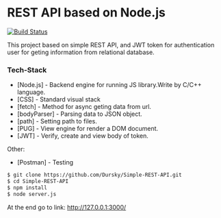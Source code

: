 # REST API based on Node.js
[![Build Status](https://travis-ci.org/joemccann/dillinger.svg?branch=master)](https://travis-ci.org/joemccann/dillinger)

This project based on simple REST API, and JWT token for authentication user for geting information from relational database.

### Tech-Stack

* [Node.js] - Backend engine for running JS library.Write by C/C++ language.
* [CSS] - Standard visual stack
* [fetch] - Method for async geting data from url.
* [bodyParser] - Parsing data to JSON object.
* [path] - Setting path to files. 
* [PUG] - View engine for render a DOM document.
* [JWT] - Verify, create and view body of token.

Other:
* [Postman] - Testing

```sh
$ git clone https://github.com/Dursky/Simple-REST-API.git
$ cd Simple-REST-API
$ npm install 
$ node server.js 
```

At the end go to link:
http://127.0.0.1:3000/